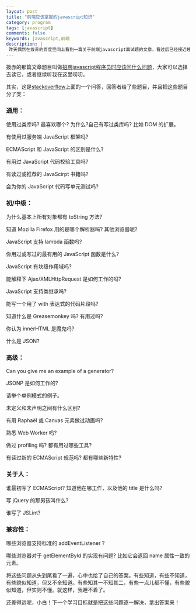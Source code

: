 ```yaml
---
layout: post
title: "前端应该掌握的javascript知识"
category: program
tags: [javascript]
comments: false
keywords: javascript,前端
description: |
 昨天偶然在拨赤的百度空间上看到一篇关于前端javascript面试题的文章，看过后已经接近睡觉的时间，但躺在床上的我却有些失眠了......
---
```


拨赤的那篇文章题目叫做<a href="http://hi.baidu.com/lijing00333/item/95cf7d0d46c87f18acdc7055" target="_blank">招聘javascript程序员时应该问什么问题</a>，大家可以选择去读它，或者继续听我在这里唠叨。

其实，这是<a href="http://hi.baidu.com/lijing00333/item/95cf7d0d46c87f18acdc7055" target="_blank">stackoverflow</a>上面的一个问答，回答者给了些题目，并且把这些题目分了类：

### 通用：

使用过类库吗? 最喜欢哪个? 为什么?自己有写过类库吗? 比如 DOM 的扩展。

有使用过服务端 JavaScript 框架吗?

ECMAScript 和 JavaScript 的区别是什么?

有用过 JavaScript 代码校验工具吗?

有读过或推荐的 JavaScirpt 书籍吗?

会为你的 JavaScript 代码写单元测试吗?

### 初/中级：

为什么基本上所有对象都有 toString 方法?

知道 Mozilla Firefox 用的是哪个解析器吗? 其他浏览器呢?

JavaScript 支持 lambda 函数吗?

你用过或写过的最有用的 JavaScript 函数是什么?

JavaScript 有块级作用域吗?

能解释下 Ajax/XMLHttpRequest 是如何工作的吗?

JavaScript 支持类继承吗?

能写一个用了 with 表达式的代码片段吗?

知道什么是 Greasemonkey 吗? 有用过吗?

你认为 innerHTML 是魔鬼吗?

什么是 JSON?

### 高级：

Can you give me an example of a generator?

JSONP 是如何工作的?

请举个单例模式的例子。

未定义和未声明之间有什么区别?

有用 Raphaël 或 Canvas 元素做过动画吗?

熟悉 Web Worker 吗?

做过 profiling 吗? 都有用过哪些工具?

有读过新的 ECMAScript 规范吗? 都有哪些新特性?

### 关于人：

谁最初写了 ECMAScript? 知道他在哪工作，以及他的 title 是什么吗?

写 jQuery 的那男孩叫什么?

谁写了 JSLint?

### 兼容性：

哪些浏览器支持标准的 addEventListener ? 

哪些浏览器对于 getElementById 的实现有问题? 比如它会返回 name 属性一致的元素。

将这些问题从头到尾看了一遍，心中也给了自己的答案。有些知道，有些不知道，有些貌似知道，但又不全知道。有些知其一不知其二，有些一点儿都不懂，有些貌似知道，但实则不懂。就这样，我睡不着了。

还差得远呢，小白！下一个学习目标就是把这些问题逐一解决，拿出答案来！

